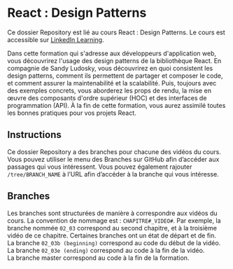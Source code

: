 # React : Design Patterns

Ce dossier Repository est lié au cours React : Design Patterns. Le cours est accessible sur [LinkedIn Learning](https://www.linkedin.com/learning/react-design-patterns-10416007).

Dans cette formation qui s'adresse aux développeurs d'application web, vous découvrirez l'usage des design patterns de la bibliothèque React. En compagnie de Sandy Ludosky, vous découvrirez en quoi consistent les design patterns, comment ils permettent de partager et composer le code, et comment assurer la maintenabilité et la scalabilité. Puis, toujours avec des exemples concrets, vous aborderez les props de rendu, la mise en œuvre des composants d'ordre supérieur (HOC) et des interfaces de programmation (API). À la fin de cette formation, vous aurez assimilé toutes les bonnes pratiques pour vos projets React.

## Instructions 

Ce dossier Repository a des branches pour chacune des vidéos du cours. Vous pouvez utiliser le menu des Branches sur GitHub afin d’accéder aux passages qui vous intéressent. Vous pouvez également rajouter `/tree/BRANCH_NAME` à l’URL afin d’accéder à la branche qui vous intéresse. 

## Branches 

Les branches sont structurées de manière à correspondre aux vidéos du cours. La convention de nommage est : `CHAPITRE#_VIDEO#`. Par exemple, la branche nommée `02_03` correspond au second chapitre, et à la troisième vidéo de ce chapitre. Certaines branches ont un état de départ et de fin.  
La branche `02_03b (beginning)` correspond au code du début de la vidéo.  
La branche `02_03e (ending)` correspond au code à la fin de la vidéo.  
La branche master correspond au code à la fin de la formation. 

